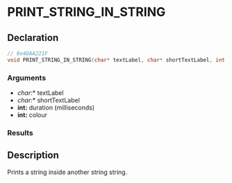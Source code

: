 # PRINT_STRING_IN_STRING

## Declaration
```cpp
// 0x4DAA221F
void PRINT_STRING_IN_STRING(char* textLabel, char* shortTextLabel, int duration, int colour);
```

### Arguments
- **char*:** textLabel
- **char*:** shortTextLabel
- **int:** duration (milliseconds)
- **int:** colour

### Results

## Description
Prints a string inside another string string.